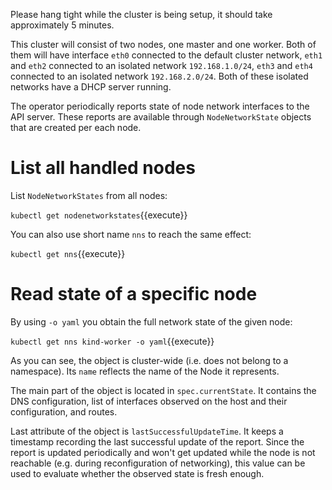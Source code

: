 Please hang tight while the cluster is being setup, it should take approximately
5 minutes.

This cluster will consist of two nodes, one master and one worker. Both of them
will have interface `eth0` connected to the default cluster network, `eth1` and
`eth2` connected to an isolated network `192.168.1.0/24`, `eth3` and `eth4`
connected to an isolated network `192.168.2.0/24`. Both of these isolated
networks have a DHCP server running.

The operator periodically reports state of node network interfaces to the API
server. These reports are available through `NodeNetworkState` objects that are
created per each node.

# List all handled nodes

List `NodeNetworkStates` from all nodes:

`kubectl get nodenetworkstates`{{execute}}

You can also use short name `nns` to reach the same effect:

`kubectl get nns`{{execute}}

# Read state of a specific node

By using `-o yaml` you obtain the full network state of the given node:

`kubectl get nns kind-worker -o yaml`{{execute}}

As you can see, the object is cluster-wide (i.e. does not belong to a
namespace). Its `name` reflects the name of the Node it represents.

The main part of the object is located in `spec.currentState`. It contains the
DNS configuration, list of interfaces observed on the host and their
configuration, and routes.

<!-- TODO: Link API introduction once it is added to docs -->

Last attribute of the object is `lastSuccessfulUpdateTime`. It keeps a timestamp
recording the last successful update of the report. Since the report is updated
periodically and won't get updated while the node is not reachable (e.g. during
reconfiguration of networking), this value can be used to evaluate whether the
observed state is fresh enough.
